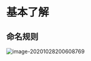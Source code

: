 # 基本了解

## 命名规则

![image-20201028200608769](D:\TOOLS\Typora\Typory_data\inmages\image-20201028200608769.png)

